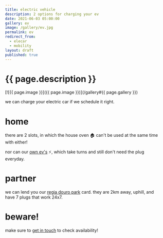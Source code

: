 ```yaml
---
title: electric vehicle
description: 2 options for charging your ev
date: 2021-06-03 05:00:00
gallery: ev
image: /gallery/ev.jpg
permalink: ev
redirect_from:
  - elecar
  - mobility
layout: draft
published: true
---
```


# {{ page.description }}

[![{{ page.image }}]({{ page.image }})](/gallery#{{ page.gallery }})

we can charge your electric car if we schedule it right.

# home

there are 2 slots, in which the house oven 🏠 can't be used at the same time with either!

nor can our [own ev's](/evs) ⚡, which take turns and still don't need the plug everyday.

# partner

we can lend you our [regia douro park](http://regiadouro.com) card. they are 2km away, uphill, and have 7 plugs that work 24x7.

# beware!

make sure to [get in touch](/members) to check availability!
